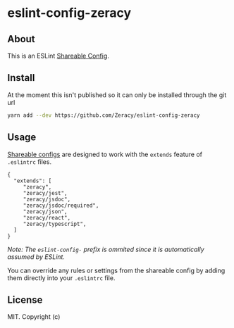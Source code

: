 # eslint-config-zeracy

## About 
This is an ESLint [Shareable Config](http://eslint.org/docs/developer-guide/shareable-configs).


## Install
At the moment this isn't published so it can only be installed through the git url
```bash
yarn add --dev https://github.com/Zeracy/eslint-config-zeracy
```

## Usage

[Shareable configs](http://eslint.org/docs/developer-guide/shareable-configs) are designed to work with the `extends` feature of `.eslintrc` files.

```
{
  "extends": [
     "zeracy",
     "zeracy/jest",
     "zeracy/jsdoc",
     "zeracy/jsdoc/required",
     "zeracy/json",
     "zeracy/react",
     "zeracy/typescript",
  ]
}
```

*Note: The `eslint-config-` prefix is ommited since it is automatically assumed by ESLint.*

You can override any rules or settings from the shareable config by adding them directly into your
`.eslintrc` file.

## License

MIT. Copyright (c)
